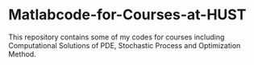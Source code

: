 # Matlabcode-for-Courses-at-HUST
This repository contains some of my codes for courses including Computational Solutions of PDE, Stochastic Process and Optimization Method.
